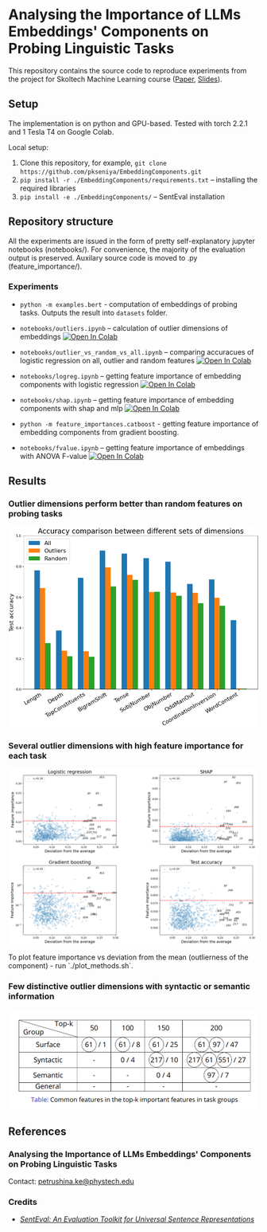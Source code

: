 # Analysing the Importance of LLMs Embeddings' Components on Probing Linguistic Tasks
This repository contains the source code to reproduce experiments from the project for Skoltech Machine Learning course ([Paper](https://github.com/pkseniya/EmbeddingComponents/blob/main/paper/Analysing_the_Importance_of_LLMs_Embeddings__Components_on_Probing_Linguistic_Tasks.pdf), [Slides](https://github.com/pkseniya/EmbeddingComponents/blob/main/slides/slides.pdf)). 
## Setup
The implementation is on python and GPU-based. Tested with torch 2.2.1 and 1 Tesla T4 on Google Colab.

Local setup:
1. Clone this repository, for example, `git clone https://github.com/pkseniya/EmbeddingComponents.git`
2. `pip install -r ./EmbeddingComponents/requirements.txt` &ndash; installing the required libraries  
3. `pip install -e ./EmbeddingComponents/` &ndash; SentEval installation 
## Repository structure
All the experiments are issued in the form of pretty self-explanatory jupyter notebooks (notebooks/). For convenience, the majority of the evaluation output is preserved. Auxilary source code is moved to .py (feature_importance/).
### Experiments

- `python -m examples.bert` - computation of embeddings of probing tasks. Outputs the result into `datasets` folder.

- `notebooks/outliers.ipynb` &ndash; calculation of outlier dimensions of embeddings [![Open In Colab](https://colab.research.google.com/assets/colab-badge.svg)](https://colab.research.google.com/github/pkseniya/EmbeddingComponents/blob/main/notebooks/outliers.ipynb)

- `notebooks/outlier_vs_random_vs_all.ipynb` &ndash; comparing accuracues of logistic regression on all, outlier and random features [![Open In Colab](https://colab.research.google.com/assets/colab-badge.svg)](https://colab.research.google.com/github/pkseniya/EmbeddingComponents/blob/main/notebooks/outlier_vs_random_vs_all.ipynb)

- `notebooks/logreg.ipynb` &ndash; getting feature importance of embedding components with logistic regression [![Open In Colab](https://colab.research.google.com/assets/colab-badge.svg)](https://colab.research.google.com/github/pkseniya/EmbeddingComponents/blob/main/notebooks/logreg.ipynb)

- `notebooks/shap.ipynb` &ndash; getting feature importance of embedding components with shap and mlp [![Open In Colab](https://colab.research.google.com/assets/colab-badge.svg)](https://colab.research.google.com/github/pkseniya/EmbeddingComponents/blob/main/notebooks/shap.ipynb)

- `python -m feature_importances.catboost` - getting feature importance of embedding components from gradient boosting.

- `notebooks/fvalue.ipynb` &ndash; getting feature importance of embeddings with ANOVA F-value [![Open In Colab](https://colab.research.google.com/assets/colab-badge.svg)](https://colab.research.google.com/github/pkseniya/EmbeddingComponents/blob/main/notebooks/fvalue.ipynb)
## Results

### Outlier dimensions perform better than random features on probing tasks
<p align="center"><img src="pics/Test_accuracy.png" width="700" /></p>

### Several outlier dimensions with high feature importance for each task
<p align="center"><img src="pics/BigramShift.png" width="700" /></p>
To plot feature importance vs deviation from the mean (outlierness of the component) - run `./plot_methods.sh`.

### Few distinctive outlier dimensions with syntactic or semantic information
<p align="center"><img src="pics/TaskIntersection.png" width="700" /></p>

## References
### Analysing the Importance of LLMs Embeddings' Components on Probing Linguistic Tasks
Contact: [petrushina.ke@phystech.edu](mailto:petrushina.ke@phystech.edu)
### Credits
* [*SentEval: An Evaluation Toolkit for Universal Sentence Representations*](https://arxiv.org/abs/1803.05449)
